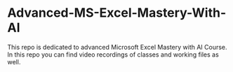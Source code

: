 # Advanced-MS-Excel-Mastery-With-AI
This repo is dedicated to advanced Microsoft Excel Mastery with AI Course. In this repo you can find video recordings of classes and working files as well.
